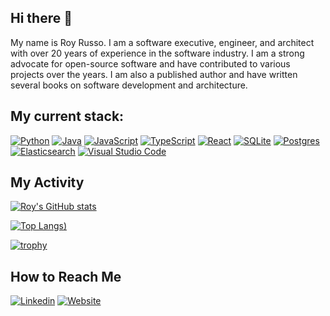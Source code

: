 ## Hi there 👋

My name is Roy Russo. I am a software executive, engineer, and architect with over 20 years of experience in the software industry. I am a strong advocate for open-source software and have contributed to various projects over the years. I am also a published author and have written several books on software development and architecture.

## My current stack:

[![Python](https://img.shields.io/badge/Python-3776AB?logo=python&logoColor=fff)](#)
[![Java](https://img.shields.io/badge/Java-%23ED8B00.svg?logo=openjdk&logoColor=white)](#)
[![JavaScript](https://img.shields.io/badge/JavaScript-F7DF1E.svg?logo=javascript&logoColor=black)](#)
[![TypeScript](https://img.shields.io/badge/TypeScript-007ACC.svg?logo=typescript&logoColor=white)](#)
[![React](https://img.shields.io/badge/React-%2320232a.svg?logo=react&logoColor=%2361DAFB)](#)
[![SQLite](https://img.shields.io/badge/SQLite-%2307405e.svg?logo=sqlite&logoColor=white)](#)
[![Postgres](https://img.shields.io/badge/Postgres-%23316192.svg?logo=postgresql&logoColor=white)](#)
[![Elasticsearch](https://img.shields.io/badge/Elasticsearch-3005571.svg?logo=elasticsearch&logoColor=)](#)
[![Visual Studio Code](https://custom-icon-badges.demolab.com/badge/Visual%20Studio%20Code-0078d7.svg?logo=vsc&logoColor=white)](#)

## My Activity

[![Roy's GitHub stats](https://github-readme-stats-one-bice.vercel.app/api?username=royrusso&langs_count=10&layout=compact&role=OWNER,ORGANIZATION_MEMBER,COLLABORATOR&theme=dark&show_icons=true)](#)

[![Top Langs](https://github-readme-stats.vercel.app/api/top-langs/?username=royrusso&layout=compact&theme=dark&size_weight=0.5&count_weight=.5))](#)

[![trophy](https://github-profile-trophy.vercel.app/?username=royrusso&theme=onedark)](#)

## How to Reach Me

[![Linkedin](https://img.shields.io/badge/LinkedIn-0077B5?logo=linkedin&logoColor=white)](https://www.linkedin.com/in/royrusso)
[![Website](https://img.shields.io/badge/Website-royrusso.com-1DA1F2?logo=docusaurus&logoColor=white)](https://royrusso.com)
